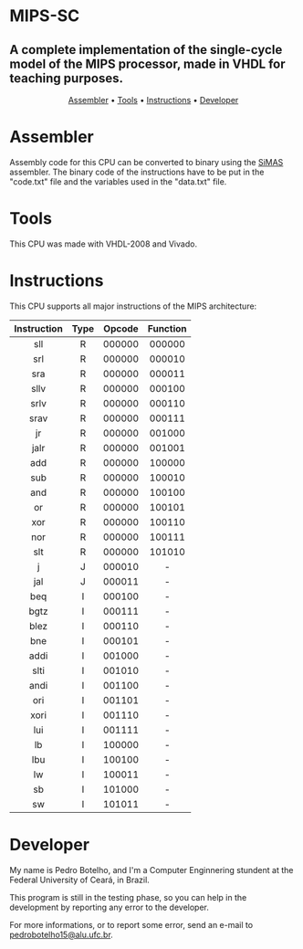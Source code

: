 # MIPS-SC
## A complete implementation of the single-cycle model of the MIPS processor, made in VHDL for teaching purposes.

<p align="center">
 <a href="#assembler">Assembler</a> •
 <a href="#tools">Tools</a> • 
 <a href="#instructions">Instructions</a> • 
 <a href="#developer">Developer</a>
</p>

# Assembler

Assembly code for this CPU can be converted to binary using the [SiMAS](https://github.com/botelhocpp/SiMAS/tree/main) assembler. The binary code of the instructions have to be put in the "code.txt" file and the variables used in the "data.txt" file.

# Tools

This CPU was made with VHDL-2008 and Vivado.

# Instructions

This CPU supports all major instructions of the MIPS architecture:

| Instruction | Type | Opcode  | Function         |
|:-----------:|:----:|:-------:|:----------------:|
|     sll     |   R  | 000000  |     000000       |
|     srl     |   R  | 000000  |     000010       |
|     sra     |   R  | 000000  |     000011       |
|    sllv     |   R  | 000000  |     000100       |
|    srlv     |   R  | 000000  |     000110       |
|    srav     |   R  | 000000  |     000111       |
|     jr      |   R  | 000000  |     001000       |
|    jalr     |   R  | 000000  |     001001       |
|     add     |   R  | 000000  |     100000       |
|     sub     |   R  | 000000  |     100010       |
|     and     |   R  | 000000  |     100100       |
|     or      |   R  | 000000  |     100101       |
|     xor     |   R  | 000000  |     100110       |
|     nor     |   R  | 000000  |     100111       |
|     slt     |   R  | 000000  |     101010       |
|     j       |   J  | 000010  |        -         |
|    jal      |   J  | 000011  |        -         |
|    beq      |   I  | 000100  |        -         |
|   bgtz      |   I  | 000111  |        -         |
|   blez      |   I  | 000110  |        -         |
|    bne      |   I  | 000101  |        -         |
|    addi     |   I  | 001000  |        -         |
|    slti     |   I  | 001010  |        -         |
|    andi     |   I  | 001100  |        -         |
|     ori     |   I  | 001101  |        -         |
|    xori     |   I  | 001110  |        -         |
|    lui      |   I  | 001111  |        -         |
|     lb      |   I  | 100000  |        -         |
|    lbu      |   I  | 100100  |        -         |
|     lw      |   I  | 100011  |        -         |
|     sb      |   I  | 101000  |        -         |
|     sw      |   I  | 101011  |        -         |

# Developer

My name is Pedro Botelho, and I'm a Computer Enginnering stundent at the Federal University of Ceará, in Brazil.

This program is still in the testing phase, so you can help in the development by reporting any error to the developer.

For more informations, or to report some error, send an e-mail to pedrobotelho15@alu.ufc.br.
